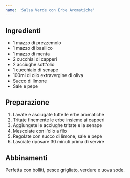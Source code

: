 ```yaml
---
name: 'Salsa Verde con Erbe Aromatiche'
---
```


## Ingredienti

- 1 mazzo di prezzemolo
- 1 mazzo di basilico
- 1 mazzo di menta
- 2 cucchiai di capperi
- 2 acciughe sott'olio
- 1 cucchiaio di senape
- 100ml di olio extravergine di oliva
- Succo di limone
- Sale e pepe

## Preparazione

1. Lavate e asciugate tutte le erbe aromatiche
2. Tritate finemente le erbe insieme ai capperi
3. Aggiungete le acciughe tritate e la senape
4. Mescolate con l'olio a filo
5. Regolate con succo di limone, sale e pepe
6. Lasciate riposare 30 minuti prima di servire

## Abbinamenti

Perfetta con bolliti, pesce grigliato, verdure e uova sode.

